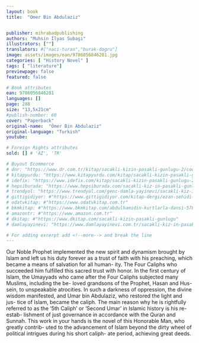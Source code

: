 ```yaml
---
layout: book
title:  "Omer Bin Abdulaziz"


publisher: mihrabadpublishing
authors: "Muhsin İlyas Subaşı"
illustrators: [""]
translators: #["naci-turan","burak-dogru"]
image: assets/images/ean/9786056846281.jpg
categories: [ "History Novel" ]
tags: [ "literature"]
previewpage: false
featured: false

# Book attributes
ean: 9786056846281
languages: []
page: 288
size: "13,5x21cm"
#publish-number: 60
cover: "Paperback"
original-name:  "Ömer Bin Abdulaziz"
original-language: "Turkish"
youtube:

# Foreign Rights attributes
sold: [] # 'AZ', 'TR'

# Buyout Ecommerce
# dnr: "https://www.dr.com.tr/kitap/sacakli-kizin-pasakli-gunlugu-2/cocuk-ve-genclik/genclik-10-yas/roman-oyku/urunno=0001893059001"
# kitapyurdu: "https://www.kitapyurdu.com/kitap/sacakli-kizin-pasakli-gunlugu-2-/560122.html&filter_name=Sa%C3%A7akl%C4%B1+K%C4%B1z%27%C4%B1n+Pasakl%C4%B1+G%C3%BCnl%C3%BC%C4%9F%C3%BC+2"
# idefix: "https://www.idefix.com/kitap/sacakli-kizin-pasakli-gunlugu-2/cocuk-ve-genclik/genclik-10-yas/roman-oyku/urunno=0001893059001"
# hepsiburada: "https://www.hepsiburada.com/sacakli-kiz-in-pasakli-gunlugu-2-damla-yayinevi-p-HBV000012ER86"
# trendyol: "https://www.trendyol.com/genc-damla-yayinevi/sacakli-kiz-in-pasakli-gunlugu-2-p-54825777"
# gittigidiyor: #"https://www.gittigidiyor.com/kitap-dergi/ezan-sehidi-adnan-menderes_pdp_732728793"
# odatvkitap: #"https://www.odatvkitap.com.tr"
# bkmkitap: #"https://www.bkmkitap.com/abdulhamidin-kurtlarla-dansi-578226"
# amazontr: #"https://www.amazon.com.tr"
# dkitap: #"https://www.dkitap.com/sacakli-kizin-pasakli-gunlugu"
# damlayayinevi: "https://www.damlayayinevi.com.tr/sacakli-kiz-in-pasakli-gunlugu-2-bu-iste-bi-terslik-var"

# For adding excerpt add <!--more--> and break the line
---
```

Our Noble Prophet implemented the new spirit
and dynamism brought by Islam and left us his
duty forever as a trust of faith with his preaching,
which became a means of salvation for all human-
ity. The Four Caliphs who succeeded him fulfilled
this sacred trust with honor. In the first century of
Islam, the Umayyads who came after the Four
Caliphs subjected many Muslims, including the be-
loved grandsons of the Prophet, Hasan and Hus-
sein, to unspeakable atrocities. In such a darkness
of oppression, the divine wisdom manifested, and
Umar bin Abdulaziz, who restored the light and jus-
tice of Islam, became the caliph. The main reason
why he is rightfully referred to as the ‘5th Caliph’
or ‘Second Umar’ in Islamic history is his re-estab-
lishment of just governance in accordance with the
Quran and Sunnah. This work in your hands is the
novel of this Honorable Man, who greatly contrib-
uted to the advancement of Islam beyond the dirty
wheel of political intrigues during his short caliph-
ate period, achieving great deeds.
<!--more--> 

